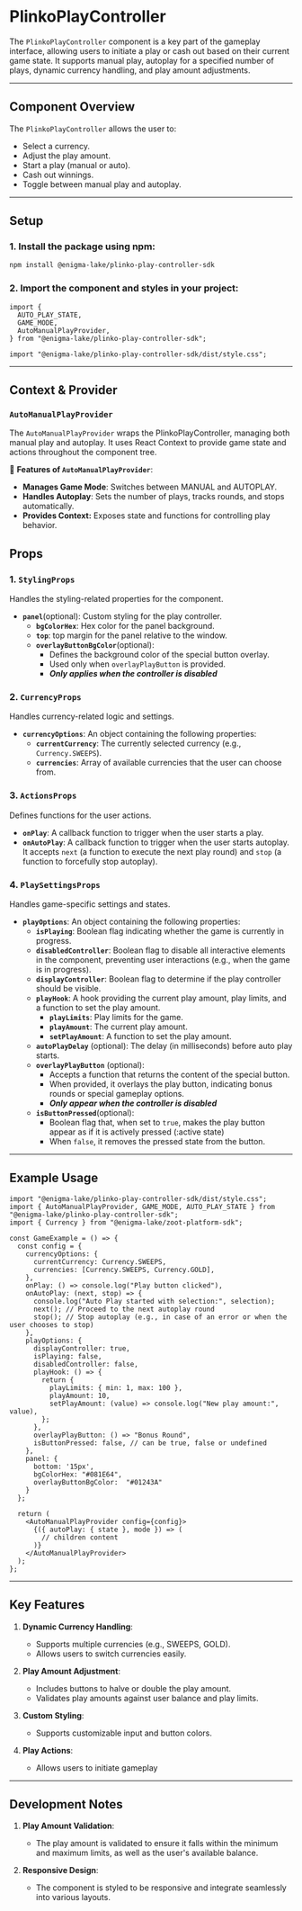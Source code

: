 # PlinkoPlayController

The `PlinkoPlayController` component is a key part of the gameplay interface, allowing users to initiate a play or cash out based on their current game state. It supports manual play, autoplay for a specified number of plays, dynamic currency handling, and play amount adjustments.

---

## Component Overview

The `PlinkoPlayController` allows the user to:

- Select a currency.
- Adjust the play amount.
- Start a play (manual or auto).
- Cash out winnings.
- Toggle between manual play and autoplay.

---

## Setup

### 1. Install the package using npm:

```bash
npm install @enigma-lake/plinko-play-controller-sdk
```

### 2. Import the component and styles in your project:

```tsx
import {
  AUTO_PLAY_STATE,
  GAME_MODE,
  AutoManualPlayProvider,
} from "@enigma-lake/plinko-play-controller-sdk";

import "@enigma-lake/plinko-play-controller-sdk/dist/style.css";
```

---

## Context & Provider

### `AutoManualPlayProvider`

The `AutoManualPlayProvider` wraps the PlinkoPlayController, managing both manual play and autoplay. It uses React Context to provide game state and actions throughout the component tree.

🔹 **Features of `AutoManualPlayProvider`**:

- **Manages Game Mode**: Switches between MANUAL and AUTOPLAY.
- **Handles Autoplay**: Sets the number of plays, tracks rounds, and stops automatically.
- **Provides Context:** Exposes state and functions for controlling play behavior.

## Props

### 1. `StylingProps`

Handles the styling-related properties for the component.

- **`panel`**(optional): Custom styling for the play controller.
  - **`bgColorHex`**: Hex color for the panel background.
  - **`top`**: top margin for the panel relative to the window.
  - **`overlayButtonBgColor`**(optional):
    - Defines the background color of the special button overlay.
    - Used only when `overlayPlayButton` is provided.
    - **_Only applies when the controller is disabled_**

### 2. `CurrencyProps`

Handles currency-related logic and settings.

- **`currencyOptions`**: An object containing the following properties:
  - **`currentCurrency`**: The currently selected currency (e.g., `Currency.SWEEPS`).
  - **`currencies`**: Array of available currencies that the user can choose from.

### 3. `ActionsProps`

Defines functions for the user actions.

- **`onPlay`**: A callback function to trigger when the user starts a play.
- **`onAutoPlay`**: A callback function to trigger when the user starts autoplay. It accepts `next` (a function to execute the next play round) and `stop` (a function to forcefully stop autoplay).

### 4. `PlaySettingsProps`

Handles game-specific settings and states.

- **`playOptions`**: An object containing the following properties:
  - **`isPlaying`**: Boolean flag indicating whether the game is currently in progress.
  - **`disabledController`**: Boolean flag to disable all interactive elements in the component, preventing user interactions (e.g., when the game is in progress).
  - **`displayController`**: Boolean flag to determine if the play controller should be visible.
  - **`playHook`**: A hook providing the current play amount, play limits, and a function to set the play amount.
    - **`playLimits`**: Play limits for the game.
    - **`playAmount`**: The current play amount.
    - **`setPlayAmount`**: A function to set the play amount.
  - **`autoPlayDelay`** (optional): The delay (in milliseconds) before auto play starts.
  - **`overlayPlayButton`** (optional):
    - Accepts a function that returns the content of the special button.
    - When provided, it overlays the play button, indicating bonus rounds or special gameplay options.
    - **_Only appear when the controller is disabled_**
  - **`isButtonPressed`**(optional):
    - Boolean flag that, when set to `true`, makes the play button appear as if it is actively pressed (:active state)
    - When `false`, it removes the pressed state from the button.

---

## Example Usage

```tsx
import "@enigma-lake/plinko-play-controller-sdk/dist/style.css";
import { AutoManualPlayProvider, GAME_MODE, AUTO_PLAY_STATE } from "@enigma-lake/plinko-play-controller-sdk";
import { Currency } from "@enigma-lake/zoot-platform-sdk";

const GameExample = () => {
  const config = {
    currencyOptions: {
      currentCurrency: Currency.SWEEPS,
      currencies: [Currency.SWEEPS, Currency.GOLD],
    },
    onPlay: () => console.log("Play button clicked"),
    onAutoPlay: (next, stop) => {
      console.log("Auto Play started with selection:", selection);
      next(); // Proceed to the next autoplay round
      stop(); // Stop autoplay (e.g., in case of an error or when the user chooses to stop)
    },
    playOptions: {
      displayController: true,
      isPlaying: false,
      disabledController: false,
      playHook: () => {
        return {
          playLimits: { min: 1, max: 100 },
          playAmount: 10,
          setPlayAmount: (value) => console.log("New play amount:", value),
        };
      },
      overlayPlayButton: () => "Bonus Round",
      isButtonPressed: false, // can be true, false or undefined
    },
    panel: {
      bottom: '15px',
      bgColorHex: "#081E64",
      overlayButtonBgColor:  "#01243A"
    }
  };

  return (
    <AutoManualPlayProvider config={config}>
      {({ autoPlay: { state }, mode }) => (
        // children content
      )}
    </AutoManualPlayProvider>
  );
};
```

---

## Key Features

1. **Dynamic Currency Handling**:

   - Supports multiple currencies (e.g., SWEEPS, GOLD).
   - Allows users to switch currencies easily.

2. **Play Amount Adjustment**:

   - Includes buttons to halve or double the play amount.
   - Validates play amounts against user balance and play limits.

3. **Custom Styling**:

   - Supports customizable input and button colors.

4. **Play Actions**:
   - Allows users to initiate gameplay

---

## Development Notes

1. **Play Amount Validation**:

   - The play amount is validated to ensure it falls within the minimum and maximum limits, as well as the user's available balance.

2. **Responsive Design**:
   - The component is styled to be responsive and integrate seamlessly into various layouts.
